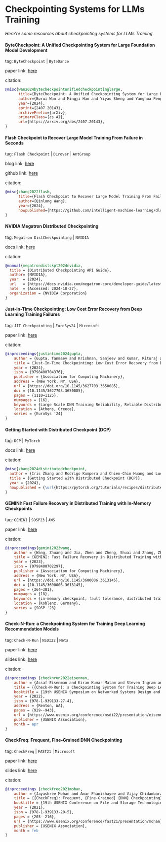 # Checkpointing Systems for LLMs Training
*Here're some resources about checkpointing systems for LLMs Training*


#### ByteCheckpoint: A Unified Checkpointing System for Large Foundation Model Development

tag: `ByteCheckpoint` | `ByteDance`

paper link: [here](https://arxiv.org/pdf/2407.20143)

citation:

```bibtex
@misc{wan2024bytecheckpointunifiedcheckpointinglarge,
      title={ByteCheckpoint: A Unified Checkpointing System for Large Foundation Model Development}, 
      author={Borui Wan and Mingji Han and Yiyao Sheng and Yanghua Peng and Haibin Lin and Mofan Zhang and Zhichao Lai and Menghan Yu and Junda Zhang and Zuquan Song and Xin Liu and Chuan Wu},
      year={2024},
      eprint={2407.20143},
      archivePrefix={arXiv},
      primaryClass={cs.AI},
      url={https://arxiv.org/abs/2407.20143}, 
}
```


#### Flash Checkpoint to Recover Large Model Training From Failure in Seconds

tag: `Flash Checkpoint` | `DLrover` | `AntGroup`

blog link: [here](https://github.com/intelligent-machine-learning/dlrover/blob/master/docs/blogs/flash_checkpoint.md)

github link: [here](https://github.com/intelligent-machine-learning/dlrover)

citation:

```bibtex
@misc{zhang2022flash,
      title={Flash Checkpoint to Recover Large Model Training From Failure in Seconds}, 
      author={Qinlong Wang},
      year={2024},
      howpublished={https://github.com/intelligent-machine-learning/dlrover/blob/master/docs/blogs/flash_checkpoint.md},
}
```


#### NVIDIA Megatron Distributed Checkpointing

tag: `Megatron DistCheckpointing` | `NVIDIA`

docs link: [here](https://docs.nvidia.com/megatron-core/developer-guide/latest/api-guide/dist_checkpointing.html)

citation:

```bibtex
@manual{megatrondistckpt2024nvidia,
  title = {Distributed Checkpointing API Guide},
  author= {NVIDIA},
  year  = {2024},
  url   = {https://docs.nvidia.com/megatron-core/developer-guide/latest/api-guide/dist_checkpointing.html},
  note  = {Accessed: 2024-10-27},
  organization = {NVIDIA Corporation}
}

```


#### Just-In-Time Checkpointing: Low Cost Error Recovery from Deep Learning Training Failures

tag: `JIT Checkpointing` | `EuroSys24` | `Microsoft`

paper link: [here](https://dl.acm.org/doi/pdf/10.1145/3627703.3650085)

citation:

```bibtex
@inproceedings{justintime2024gupta,
    author = {Gupta, Tanmaey and Krishnan, Sanjeev and Kumar, Rituraj and Vijeev, Abhishek and Gulavani, Bhargav and Kwatra, Nipun and Ramjee, Ramachandran and Sivathanu, Muthian},
    title = {Just-In-Time Checkpointing: Low Cost Error Recovery from Deep Learning Training Failures},
    year = {2024},
    isbn = {9798400704376},
    publisher = {Association for Computing Machinery},
    address = {New York, NY, USA},
    url = {https://doi.org/10.1145/3627703.3650085},
    doi = {10.1145/3627703.3650085},
    pages = {1110–1125},
    numpages = {16},
    keywords = {Large Scale DNN Training Reliability, Reliable Distributed Systems, Systems for Machine Learning},
    location = {Athens, Greece},
    series = {EuroSys '24}
}
```


#### Getting Started with Distributed Checkpoint (DCP)

tag: `DCP` | `PyTorch`

docs link: [here](https://pytorch.org/tutorials/recipes/distributed_checkpoint_recipe.html)

citation:

```bibtex
@misc{zhang2024distributedcheckpoint,
  author = {Iris Zhang and Rodrigo Kumpera and Chien-Chin Huang and Lucas Pasqualin},
  title = {Getting Started with Distributed Checkpoint (DCP)},
  year = {2024},
  howpublished = {\url{https://pytorch.org/tutorials/recipes/distributed_checkpoint_recipe.html}},
}
```


#### GEMINI: Fast Failure Recovery in Distributed Training with In-Memory Checkpoints

tag: `GEMINI` | `SOSP23` | `AWS`

paper link: [here](https://dl.acm.org/doi/pdf/10.1145/3600006.3613145)

citation:

```bibtex
@inproceedings{gemini2023wang,
    author = {Wang, Zhuang and Jia, Zhen and Zheng, Shuai and Zhang, Zhen and Fu, Xinwei and Ng, T. S. Eugene and Wang, Yida},
    title = {GEMINI: Fast Failure Recovery in Distributed Training with In-Memory Checkpoints},
    year = {2023},
    isbn = {9798400702297},
    publisher = {Association for Computing Machinery},
    address = {New York, NY, USA},
    url = {https://doi.org/10.1145/3600006.3613145},
    doi = {10.1145/3600006.3613145},
    pages = {364–381},
    numpages = {18},
    keywords = {in-memory checkpoint, fault tolerance, distributed training},
    location = {Koblenz, Germany},
    series = {SOSP '23}
}
```


#### Check-N-Run: a Checkpointing System for Training Deep Learning Recommendation Models

tag: `Check-N-Run` | `NSDI22` | `Meta`

paper link: [here](https://www.usenix.org/system/files/nsdi22-paper-eisenman.pdf)

slides link: [here](https://www.usenix.org/system/files/nsdi22_slides_eisenman.pdf)

citation:

```bibtex
@inproceedings {checknrun2022eisenman,
    author = {Assaf Eisenman and Kiran Kumar Matam and Steven Ingram and Dheevatsa Mudigere and Raghuraman Krishnamoorthi and Krishnakumar Nair and Misha Smelyanskiy and Murali Annavaram},
    title = {{Check-N-Run}: a Checkpointing System for Training Deep Learning Recommendation Models},
    booktitle = {19th USENIX Symposium on Networked Systems Design and Implementation (NSDI 22)},
    year = {2022},
    isbn = {978-1-939133-27-4},
    address = {Renton, WA},
    pages = {929--943},
    url = {https://www.usenix.org/conference/nsdi22/presentation/eisenman},
    publisher = {USENIX Association},
    month = apr
}
```


#### CheckFreq: Frequent, Fine-Grained DNN Checkpointing

tag: `CheckFreq` | `FAST21` | `Microsoft`

paper link: [here](https://www.usenix.org/system/files/fast21-mohan.pdf)

slides link: [here](https://www.usenix.org/sites/default/files/conference/protected-files/fast21_slides_mohan.pdf)

citation:

```bibtex
@inproceedings {checkfreq2021mohan,
    author = {Jayashree Mohan and Amar Phanishayee and Vijay Chidambaram},
    title = {{CheckFreq}: Frequent, {Fine-Grained} {DNN} Checkpointing},
    booktitle = {19th USENIX Conference on File and Storage Technologies (FAST 21)},
    year = {2021},
    isbn = {978-1-939133-20-5},
    pages = {203--216},
    url = {https://www.usenix.org/conference/fast21/presentation/mohan},
    publisher = {USENIX Association},
    month = feb
}
```